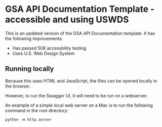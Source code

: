 # GSA API Documentation Template - accessible and using USWDS

This is an updated version of the GSA API Documentation template. It has the following improvements:
- Has passed 508 accessbility testing
- Uses U.S. Web Design System

## Running locally

Because this uses HTML and JavaScript, the files can be opened locally in the browser.

However, to run the Swagger UI, it will need to be run on a webserver.

An example of a simple local web server on a Mac is to run the following command in the root directory:

`python -m http.server`